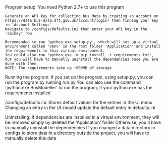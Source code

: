 Program setup:
	You need Python 2.7+ to use this program

	Generate an API key for collecting bus data by creating an account on https://data.bus-data.dft.gov.uk/account/login/ then finding your key in 'Account Settings'
	Navigate to /configs/defaults.ini then enter your API key in the 'apikey' row

	Recommended to run 'python.exe setup.py', which will set up a virtual environment called 'venv' in the root folder 'Application' and install the requirements to this virtual environment.
	You could also run 'python.exe -m pip install -r requirements.txt', but you will have to manually uninstall the dependencies once you are done with them
	NOTE: The requirements take up ~500MB of storage

Running the program:
	If you set up the program, using setup.py, you can run the program by running run.py
	You can also use the command 'python.exe BusModeller' to run the program, if your python.exe has the requirements installed

/configs/defaults.ini:
	Stores default values for the entries in the UI menu
	Changing an entry in the UI should update the default entry in defaults.ini

Uninstalling:
	If dependencies are installed in a virtual environment, they will be removed simply by deleted the 'Application' folder
	Otherwise, you'll have to manually uninstall the dependencies
	If you changed a data directory in configs to store data in a directory outside the project, you will have to manually delete this data